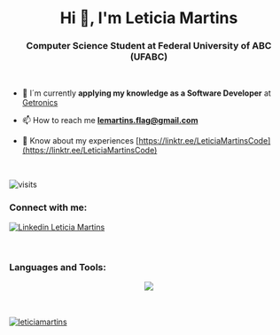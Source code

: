 <h1 align="center">Hi 👋, I'm Leticia Martins</h1>
<h3 align="center">Computer Science Student at Federal University of ABC (UFABC)</h3>
<br>


- 🎯 I´m currently **applying my knowledge as a Software Developer** at [Getronics](https://www.getronics.com/)

- 📫 How to reach me **lemartins.flag@gmail.com**

- 📄 Know about my experiences [https://linktr.ee/LeticiaMartinsCode](https://linktr.ee/LeticiaMartinsCode)
<br>

![visits](https://visit-counter.vercel.app/counter.png?page=https%3A%2F%2Fgithub.com%2FLeticiaMartins&s=30&c=740806&bg=00000000&no=3&ff=alien&tb=&ta=++Visitors+)

<h3 align="left">Connect with me:</h3>
	<p align="left">
		<a href="https://www.linkedin.com/in/leticiamartinsbandeira/" target="blank">
			<img src="https://skillicons.dev/icons?i=linkedin" alt="Linkedin Leticia Martins"/>
		</a>
	</p>
<br>

<h3 align="left">Languages and Tools:</h3>
<p align="center">
  <a href="https://skillicons.dev">
    <img src="https://skillicons.dev/icons?i=angular,react,sass,tailwind,dotnet,cs,postman,aws,py,azure,discord,notion,visualstudio,vscode" />
  </a>
</p>

<br>
<br>

<a href="https://github.com/LeticiaMartins">
  <img align="center" src="https://github-readme-stats.vercel.app/api/top-langs?username=leticiamartins&show_icons=true&locale=en&layout=compact&theme=chartreuse-dark" alt="leticiamartins" />
</a>
